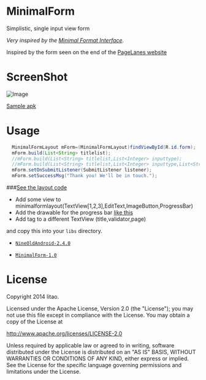 MinimalForm
===========

Simplistic, single input view form 

_Very inspired by the [Minimal Format Interface][5]._

Inspired by the form seen on the end of the [PageLanes website](http://www.pagelanes.com/)

# ScreenShot

![Image][1]

[Sample apk][4]

# Usage

``` java
  MinimalFormLayout mForm=(MinimalFormLayout)findViewById(R.id.form);
  mForm.build(List<String> titlelist);
  //mForm.build(List<String> titlelist,List<Integer> inputtype);
  //mForm.build(List<String> titlelist,List<Integer> inputtype,List<String> verify,List<String> errormsg);
  mForm.setOnSubmitListener(SubmitListener listener);
  mForm.setSuccessMsg("Thank you! We'll be in touch.");

```



###[See the layout code][2]

* Add some view to minimalformlayout(TextView[1,2,3],EditText,ImageButton,ProgressBar) 
* Add the drawable for the progress bar [like this][3]
* Add tag to a different TextView (title,validator,page)

and copy this into your `libs` directory.
-   [`NineOldAndroid-2.4.0`](https://github.com/downloads/JakeWharton/NineOldAndroids/nineoldandroids-2.4.0.jar)

-   [`MinimalForm-1.0`](https://github.com/sd6352051/MinimalForm/blob/master/releases/minimalform-1.0.jar?raw=true)

# License
Copyright 2014 litao.

Licensed under the Apache License, Version 2.0 (the "License");
you may not use this file except in compliance with the License.
You may obtain a copy of the License at

   http://www.apache.org/licenses/LICENSE-2.0

Unless required by applicable law or agreed to in writing, software
distributed under the License is distributed on an "AS IS" BASIS,
WITHOUT WARRANTIES OR CONDITIONS OF ANY KIND, either express or implied.
See the License for the specific language governing permissions and
limitations under the License.







[1]: https://raw.githubusercontent.com/sd6352051/MinimalForm/master/screenshot/form.gif
[2]: https://github.com/sd6352051/MinimalForm/blob/master/app/src/main/res/layout/activity_main.xml#L8-L67
[3]: https://github.com/sd6352051/MinimalForm/blob/master/app/src/main/res/drawable/progressbar_shape.xml
[4]: https://github.com/sd6352051/MinimalForm/blob/master/releases/sample.apk?raw=true
[5]: https://github.com/codrops/MinimalForm

